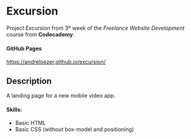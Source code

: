 Excursion
=========

Project Excursion from 3º week of the *Freelance Website Development* course from **Codecademy**.

#### GitHub Pages

https://andreloezer.github.io/excursion/

Description
-----------

A landing page for a new mobile video app.

#### Skills:
- Basic HTML
- Basic CSS (without box-model and positioning)
